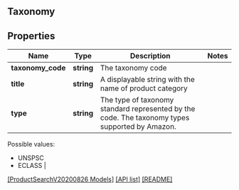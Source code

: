 ## Taxonomy

## Properties

Name | Type | Description | Notes
------------ | ------------- | ------------- | -------------
**taxonomy_code** | **string** | The taxonomy code |
**title** | **string** | A displayable string with the name of product category |
**type** | **string** | The type of taxonomy standard represented by the code. The taxonomy types supported by Amazon.
Possible values:
 * UNSPSC
 *  ECLASS |

[[ProductSearchV20200826 Models]](../) [[API list]](../../Api) [[README]](../../../README.md)
